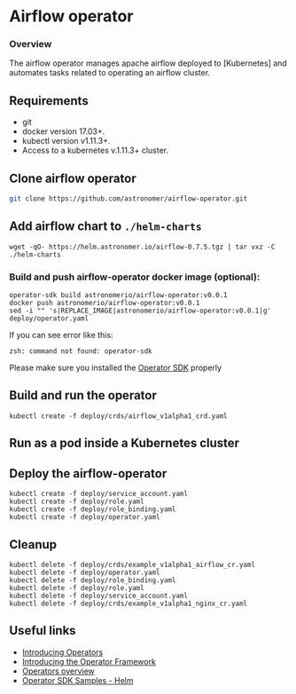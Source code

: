 # Airflow operator

### Overview

The airflow operator manages apache airflow deployed to [Kubernetes] and automates tasks related to operating an airflow cluster.

## Requirements

- git
- docker version 17.03+.
- kubectl version v1.11.3+.
- Access to a kubernetes v.1.11.3+ cluster.


## Clone airflow operator

```bash
git clone https://github.com/astronomer/airflow-operator.git
```

## Add airflow chart to `./helm-charts`

```
wget -qO- https://helm.astronomer.io/airflow-0.7.5.tgz | tar vxz -C ./helm-charts
```

### Build and push airflow-operator docker image (optional):

```
operator-sdk build astronomerio/airflow-operator:v0.0.1
docker push astronomerio/airflow-operator:v0.0.1
sed -i "" 's|REPLACE_IMAGE|astronomerio/airflow-operator:v0.0.1|g' deploy/operator.yaml
```

If you can see error like this:

```
zsh: command not found: operator-sdk
```
Please make sure you installed the [Operator SDK](https://github.com/operator-framework/operator-sdk/blob/master/doc/helm/user-guide.md#install-the-operator-sdk-cli) properly

## Build and run the operator

```
kubectl create -f deploy/crds/airflow_v1alpha1_crd.yaml
```

## Run as a pod inside a Kubernetes cluster

## Deploy the airflow-operator

```
kubectl create -f deploy/service_account.yaml
kubectl create -f deploy/role.yaml
kubectl create -f deploy/role_binding.yaml
kubectl create -f deploy/operator.yaml
```


## Cleanup

```
kubectl delete -f deploy/crds/example_v1alpha1_airflow_cr.yaml
kubectl delete -f deploy/operator.yaml
kubectl delete -f deploy/role_binding.yaml
kubectl delete -f deploy/role.yaml
kubectl delete -f deploy/service_account.yaml
kubectl delete -f deploy/crds/example_v1alpha1_nginx_cr.yaml
```


## Useful links

- [Introducing Operators](https://coreos.com/blog/introducing-operators.html)
- [Introducing the Operator Framework](https://coreos.com/blog/introducing-operator-framework)
- [Operators overview](https://coreos.com/operators/)
- [Operator SDK Samples - Helm](https://github.com/operator-framework/operator-sdk-samples/tree/master/helm)